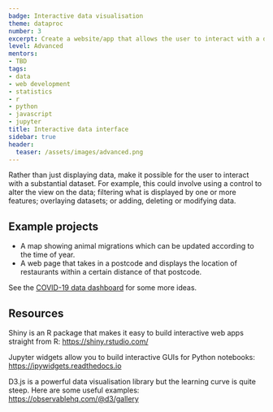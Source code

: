 ```yaml
---
badge: Interactive data visualisation
theme: dataproc
number: 3
excerpt: Create a website/app that allows the user to interact with a dataset
level: Advanced
mentors:
- TBD
tags:
- data
- web development
- statistics
- r
- python
- javascript
- jupyter 
title: Interactive data interface
sidebar: true
header:
  teaser: /assets/images/advanced.png
---
```

Rather than just displaying data, make it possible for the user to interact with a substantial dataset. For example, this could involve using a control to alter the view on the data; filtering what is displayed by one or more features; overlaying datasets; or adding, deleting or modifying data.

## Example projects
* A map showing animal migrations which can be updated according to the time of year. 
* A web page that takes in a postcode and displays the location of restaurants within a certain distance of that postcode.

See the [COVID-19 data dashboard](https://public.tableau.com/profile/phs.covid.19#!/vizhome/COVID-19DailyDashboard_15960160643010/Overview) for some more ideas.
 

## Resources
Shiny is an R package that makes it easy to build interactive web apps straight from R: <a href="https://shiny.rstudio.com/" rel="noopener">https://shiny.rstudio.com/</a> 

Jupyter widgets allow you to build interactive GUIs for Python notebooks: <a href="https://ipywidgets.readthedocs.io" rel="noopener">https://ipywidgets.readthedocs.io</a> 

D3.js is a powerful data visualisation library but the learning curve is quite steep. Here are some useful examples: <a href="https://observablehq.com/@d3/gallery" rel="noopener">https://observablehq.com/@d3/gallery</a>

